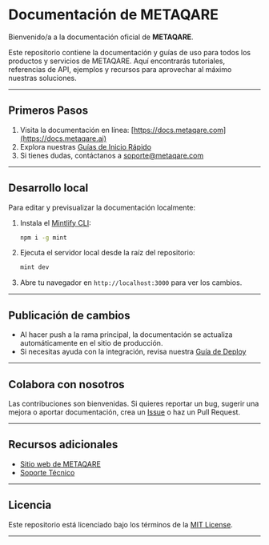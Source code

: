 # Documentación de METAQARE

Bienvenido/a a la documentación oficial de **METAQARE**.

Este repositorio contiene la documentación y guías de uso para todos los productos y servicios de METAQARE. Aquí encontrarás tutoriales, referencias de API, ejemplos y recursos para aprovechar al máximo nuestras soluciones.

---

## Primeros Pasos

1. Visita la documentación en línea: [https://docs.metaqare.com](https://docs.metaqare.ai) <!-- Cambia el link por el real si es diferente -->
2. Explora nuestras [Guías de Inicio Rápido](./docs/intro.md)
3. Si tienes dudas, contáctanos a soporte@metaqare.com

---

## Desarrollo local

Para editar y previsualizar la documentación localmente:

1. Instala el [Mintlify CLI](https://www.npmjs.com/package/mint):

    ```sh
    npm i -g mint
    ```

2. Ejecuta el servidor local desde la raíz del repositorio:

    ```sh
    mint dev
    ```

3. Abre tu navegador en `http://localhost:3000` para ver los cambios.

---

## Publicación de cambios

- Al hacer push a la rama principal, la documentación se actualiza automáticamente en el sitio de producción.
- Si necesitas ayuda con la integración, revisa nuestra [Guía de Deploy](./docs/deploy.md) <!-- Solo si tienes una guía así -->

---

## Colabora con nosotros

Las contribuciones son bienvenidas. Si quieres reportar un bug, sugerir una mejora o aportar documentación, crea un [Issue](https://github.com/METAQARE/docs/issues) o haz un Pull Request.

---

## Recursos adicionales

- [Sitio web de METAQARE](https://metaqare.ai)
- [Soporte Técnico](mailto:soporte@metaqare.ai)

---

## Licencia

Este repositorio está licenciado bajo los términos de la [MIT License](./LICENSE).

---